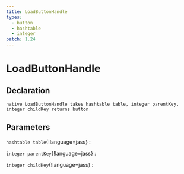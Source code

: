 ```yaml
---
title: LoadButtonHandle
types:
  - button
  - hashtable
  - integer
patch: 1.24
---
```


# LoadButtonHandle

## Declaration

```jass
native LoadButtonHandle takes hashtable table, integer parentKey, integer childKey returns button
```

## Parameters
`hashtable table`{!language=jass}
: 

`integer parentKey`{!language=jass}
: 

`integer childKey`{!language=jass}
: 
